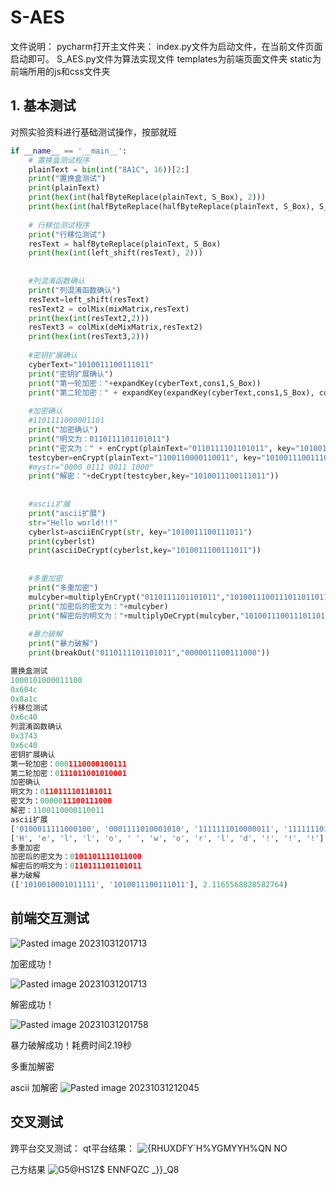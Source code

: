 # S-AES
文件说明：
pycharm打开主文件夹：
index.py文件为启动文件，在当前文件页面启动即可。
S_AES.py文件为算法实现文件
templates为前端页面文件夹
static为前端所用的js和css文件夹

## 1. 基本测试

对照实验资料进行基础测试操作，按部就班

```python
if __name__ == '__main__':  
    # 置换盒测试程序  
    plainText = bin(int("8A1C", 16))[2:]  
    print("置换盒测试")  
    print(plainText)  
    print(hex(int(halfByteReplace(plainText, S_Box), 2)))  
    print(hex(int(halfByteReplace(halfByteReplace(plainText, S_Box), S_deBox), 2)))  
  
    # 行移位测试程序  
    print("行移位测试")  
    resText = halfByteReplace(plainText, S_Box)  
    print(hex(int(left_shift(resText), 2)))  
  
  
    #列混淆函数确认  
    print("列混淆函数确认")  
    resText=left_shift(resText)  
    resText2 = colMix(mixMatrix,resText)  
    print(hex(int(resText2,2)))  
    resText3 = colMix(deMixMatrix,resText2)  
    print(hex(int(resText3,2)))  
  
    #密钥扩展确认  
    cyberText="1010011100111011"  
    print("密钥扩展确认")  
    print("第一轮加密："+expandKey(cyberText,cons1,S_Box))  
    print("第二轮加密：" + expandKey(expandKey(cyberText,cons1,S_Box), cons2, S_Box))  
  
    #加密确认  
    #1101111000001101  
    print("加密确认")  
    print("明文为：0110111101101011")  
    print("密文为：" + enCrypt(plainText="0110111101101011", key="1010011100111011"))  
    testcyber=enCrypt(plainText="1100110000110011", key="1010011100111011")  
    #mystr="0000 0111 0011 1000"  
    print("解密："+deCrypt(testcyber,key="1010011100111011"))  
  
  
    #ascii扩展  
    print("ascii扩展")  
    str="Hello world!!!"  
    cyberlst=asciiEnCrypt(str, key="1010011100111011")  
    print(cyberlst)  
    print(asciiDeCrypt(cyberlst,key="1010011100111011"))  
  
  
    #多重加密  
    print("多重加密")  
    mulcyber=multiplyEnCrypt("0110111101101011","10100111001110110110111101101011")  
    print("加密后的密文为："+mulcyber)  
    print("解密后的明文为："+multiplyDeCrypt(mulcyber,"10100111001110110110111101101011"))  
  
    #暴力破解  
    print("暴力破解")  
    print(breakOut("0110111101101011","0000011100111000"))
```

``` python
置换盒测试
1000101000011100
0x604c
0x8a1c
行移位测试
0x6c40
列混淆函数确认
0x3743
0x6c40
密钥扩展确认
第一轮加密：0001110000100111
第二轮加密：0111011001010001
加密确认
明文为：0110111101101011
密文为：0000011100111000
解密：1100110000110011
ascii扩展
['0100011111000100', '0001111010001010', '1111111010000011', '1111111010000011', '1110111010000101', '1001001000010110', '1010110100111000', '1110111010000101', '0101110100111110', '1111111010000011', '1000111010000010', '0011001000011101', '0011001000011101', '0011001000011101']
['H', 'e', 'l', 'l', 'o', ' ', 'w', 'o', 'r', 'l', 'd', '!', '!', '!']
多重加密
加密后的密文为：0101101111011000
解密后的明文为：0110111101101011
暴力破解
(['1010010001011111', '1010011100111011'], 2.1165568828582764)
```

## 前端交互测试

![Pasted image 20231031201713](https://github.com/SuliemNn/S-AES/assets/96652829/67ac821c-71b0-47d3-8d52-76975a053a93)

加密成功！

![Pasted image 20231031201713](https://github.com/SuliemNn/S-AES/assets/96652829/d1d13f66-9f38-4759-b9af-a32b7a40b549)

解密成功！

![Pasted image 20231031201758](https://github.com/SuliemNn/S-AES/assets/96652829/4fb452a3-ea9e-44ca-a804-eb782006c4bf)

暴力破解成功！耗费时间2.19秒

多重加解密


ascii 加解密
![Pasted image 20231031212045](https://github.com/SuliemNn/S-AES/assets/96652829/e7d74513-77a2-44e1-8eb6-2a36d8edf181)

## 交叉测试

跨平台交叉测试：
qt平台结果：
![{RHUXDFY`H%YGMYYH%QN NO](https://github.com/SuliemNn/S-AES/assets/96652829/327cc18e-785a-4556-a22b-c00cf8146792)

己方结果
![G5@HS1Z$ ENNFQZC _}}_Q8](https://github.com/SuliemNn/S-AES/assets/96652829/fafc7323-6b17-4fab-a33e-1360805ab029)
